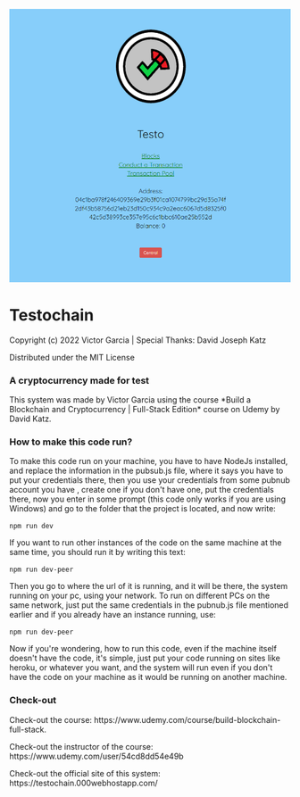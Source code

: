  ![screenshot](/Screenshot..PNG)

# Testochain

<p> Copyright (c) 2022 Victor Garcia | Special Thanks: David Joseph Katz </p>

<p> Distributed under the MIT License </p>

### A cryptocurrency made for test ###

<p> This system was made by Victor Garcia using the course *Build a Blockchain and Cryptocurrency | Full-Stack Edition* course on Udemy by David Katz. </p>

### How to make this code run? ###

<p> To make this code run on your machine, you have to have NodeJs installed, and replace the information in the pubsub.js file, where it says you have to put your credentials there, then you use your credentials from some pubnub account you have , create one if you don't have one, put the credentials there, now you enter in some prompt (this code only works if you are using Windows) and go to the folder that the project is located, and now write: </p>

    npm run dev

<p> If you want to run other instances of the code on the same machine at the same time, you should run it by writing this text: </p>

    npm run dev-peer

<p> Then you go to where the url of it is running, and it will be there, the system running on your pc, using your network. To run on different PCs on the same network, just put the same credentials in the pubnub.js file mentioned earlier and if you already have an instance running, use: </p>

    npm run dev-peer 

<p> Now if you're wondering, how to run this code, even if the machine itself doesn't have the code, it's simple, just put your code running on sites like heroku, or whatever you want, and the system will run even if you don't have the code on your machine as it would be running on another machine. </p>

### Check-out ###

<p> Check-out the course: https://www.udemy.com/course/build-blockchain-full-stack. </p>

<p> Check-out the instructor of the course: https://www.udemy.com/user/54cd8dd54e49b </p>

<p> Check-out the official site of this system: https://testochain.000webhostapp.com/ </p>
